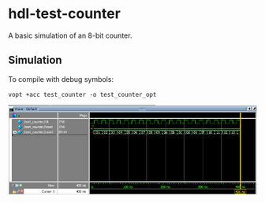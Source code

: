 # hdl-test-counter

A basic simulation of an 8-bit counter.

## Simulation

To compile with debug symbols:

```
vopt +acc test_counter -o test_counter_opt
```

![Wave](./pictures/wave-400ns.png)